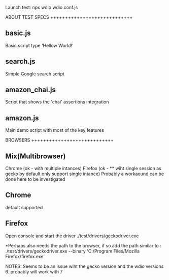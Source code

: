 Launch test:
npx wdio wdio.conf.js


ABOUT TEST SPECS ++++++++++++++++++++++++++++

## basic.js
Basic script type 'Hellow World!'

## search.js
Simple Google search script

## amazon_chai.js
Script that shows the 'chai' assertions integration

## amazon.js
Main demo script with most of the key features 

BROWSERS ++++++++++++++++++++++++++++

## Mix(Multibrowser) 
Chrome (ok - with multiple intances)
Firefox (ok - ** wiht single session as gecko by default only support single intance) Probably a workaound can be done here to be investigated

## Chrome 
default supported

## Firefox
Open console and start the driver
./test/drivers/geckodriver.exe

*Perhaps also needs the path to the browser, if so add the path similar to :
./test/drivers/geckodriver.exe --binary 'C:/Program Files/Mozilla Firefox/firefox.exe'

NOTES: Seems to be an issue wiht the gecko version and the wdio versions 6..probably will work with 7
